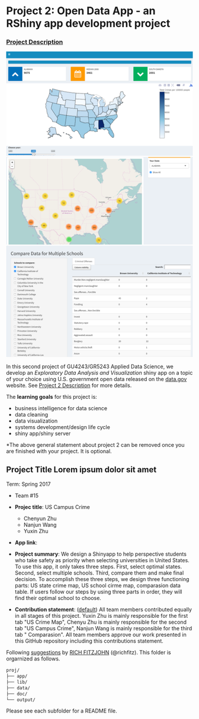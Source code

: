 # Project 2: Open Data App - an RShiny app development project

### [Project Description](doc/project2_desc.md)

![screenshot](doc/us.png)
![screenshot](doc/usSchool.png)
![screenshot](doc/DataTable.png)


In this second project of GU4243/GR5243 Applied Data Science, we develop an *Exploratory Data Analysis and Visualization* shiny app on a topic of your choice using U.S. government open data released on the [data.gov](https://data.gov/) website. See [Project 2 Description](project2_desc.md) for more details.  

The **learning goals** for this project is:

- business intelligence for data science
- data cleaning
- data visualization
- systems development/design life cycle
- shiny app/shiny server

*The above general statement about project 2 can be removed once you are finished with your project. It is optional.

## Project Title Lorem ipsum dolor sit amet
Term: Spring 2017

+ Team #15
+ **Projec title**: US Campus Crime
	+ Chenyun Zhu
	+ Nanjun Wang
	+ Yuxin Zhu
	
+ **App link**:  

+ **Project summary**: We design a Shinyapp to help perspective students who take safety as priority when selecting universities in United States. To use this app, it only takes three steps. First, select optimal states. Second, select multiple schools. Third, compare them and make final decision. To accomplish these three steps, we design three functioning parts: US state crime map, US school cirme map, comparasion data table. If users follow our steps by using three parts in order, they will find their optimal school to choose.

+ **Contribution statement**: ([default](doc/a_note_on_contributions.md)) All team members contributed equally in all stages of this project. Yuxin Zhu is mainly responsible for the first tab "US Crime Map", Chenyu Zhu is mainly responsible for the second tab "US Campus Crime", Nanjun Wang is mainly responsible for the third tab " Comparasion". All team members approve our work presented in this GitHub repository including this contributions statement. 

Following [suggestions](http://nicercode.github.io/blog/2013-04-05-projects/) by [RICH FITZJOHN](http://nicercode.github.io/about/#Team) (@richfitz). This folder is orgarnized as follows.

```
proj/
├── app/
├── lib/
├── data/
├── doc/
└── output/
```

Please see each subfolder for a README file.

